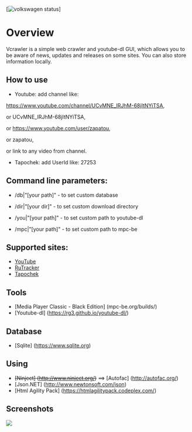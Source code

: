 ﻿[![volkswagen status](https://auchenberg.github.io/volkswagen/volkswargen_ci.svg?v=1)]


Overview
=========

Vcrawler is a simple web crawler and youtube-dl GUI, which allows you to be aware of news, updates and releases on some sites.
You can also store information locally.


How to use
-------------

*  Youtube: add channel like:

  https://www.youtube.com/channel/UCvMNE_IRJhM-68jItNYiTSA, 
  
  or UCvMNE_IRJhM-68jItNYiTSA, 
  
  or https://www.youtube.com/user/zapatou, 
  
  or zapatou,
  
  or link to any video from channel.


*  Tapochek: add UserId like: 27253
  
  
Command line parameters:
-------------
*  /db|"[your path]" - to set custom database

*  /dir|"[your dir]" - to set custom download directory

*  /you|"[your path]" - to set custom path to youtube-dl

*  /mpc|"[your path]" - to set custom path to mpc-be


Supported sites:
-------------

* [YouTube](https://www.youtube.com/)
* [RuTracker](http://rutracker.org/)
* [Tapochek](http://tapochek.net/)

Tools
-----------
* [Media Player Classic - Black Edition] (mpc-be.org/builds/)
* [Youtube-dl] (https://rg3.github.io/youtube-dl/)

Database
-----------

* [Sqlite] (https://www.sqlite.org)

Using
--------
* ~~[Ninject] (http://www.ninject.org/)~~ ==> [Autofac] (http://autofac.org/)
* [Json.NET] (http://www.newtonsoft.com/json)
* [Html Agility Pack] (https://htmlagilitypack.codeplex.com/)

Screenshots
-----------

[![](https://cloud.githubusercontent.com/assets/9407549/9955855/2a44ac4a-5e05-11e5-8457-9f7a52a8dc4d.png)](https://cloud.githubusercontent.com/assets/9407549/9955855/2a44ac4a-5e05-11e5-8457-9f7a52a8dc4d.png)